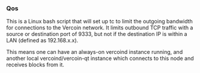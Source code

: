 ### Qos ###

This is a Linux bash script that will set up tc to limit the outgoing bandwidth for connections to the Vercoin network. It limits outbound TCP traffic with a source or destination port of 9333, but not if the destination IP is within a LAN (defined as 192.168.x.x).

This means one can have an always-on vercoind instance running, and another local vercoind/vercoin-qt instance which connects to this node and receives blocks from it.
